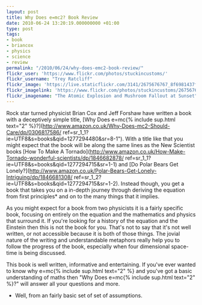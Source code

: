 ```yaml
---
layout: post
title: Why Does e=mc2? Book Review
date: 2010-06-24 13:20:19.000000000 +01:00
type: post
tags:
- book
- briancox
- physics
- science
- review
permalink: "/2010/06/24/why-does-emc2-book-review/"
flickr_user: 'https://www.flickr.com/photos/stuckincustoms/'
flickr_username: "Trey Ratcliff"
flickr_image: 'https://live.staticflickr.com/3141/2675676767_8f6981437f_w.jpg'
flickr_imagelink: 'https://www.flickr.com/photos/stuckincustoms/2675676767/'
flickr_imagename: "The Atomic Explosion and Mushroom Fallout at Sunset"
---
```

Rock star turned physicist Brian Cox and Jeff Forshaw have written a book with a deceptively simple title,
[Why Does e=mc{% include sup.html text="2" %}?](http://www.amazon.co.uk/Why-Does-mc2-Should-Care/dp/0306817586/
ref=sr_1_1?ie=UTF8&s=books&qid=1277294480&sr=8-1").
With a title like that you might expect that the book will be along the same lines as the New Scientist books
[How To Make A Tornado](http://www.amazon.co.uk/How-Make-Tornado-wonderful-scientists/dp/1846682878/
ref=sr_1_1?ie=UTF8&s=books&qid=1277294715&sr=1-1)
and [Do Polar Bears Get Lonely?](http://www.amazon.co.uk/Polar-Bears-Get-Lonely-Intriguing/dp/1846681308/
ref=sr_1_2?ie=UTF8&s=books&qid=1277294715&sr=1-2).
Instead though, you get a book that takes you on a in-depth journey through deriving the equation from first
principles* and on to the many things that it implies.

As you might expect for a book from two physicists it is a fairly specific book, focusing on entirely on the
equation and the mathematics and physics that surround it. If you're looking for a history of the equation and
the Einstein then this is not the book for you. That's not to say that it's not well written, or not
accessible because it is both of those things. The jovial nature of the writing and understandable metaphors
really help you to follow the progress of the book, especially when four dimensional space-time is being
discussed.

This book is well written, informative and entertaining. If you've ever wanted to know why e=mc{% include
sup.html text="2" %} and you've got a basic understanding of maths then "Why Does e=mc{% include
sup.html text="2" %}?" will answer all your questions and more.

* Well, from an fairly basic set of set of assumptions.

